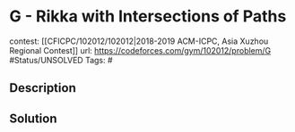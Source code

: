 # G - Rikka with Intersections of Paths

contest: [[CFICPC/102012/102012|2018-2019 ACM-ICPC, Asia Xuzhou Regional Contest]]
url: https://codeforces.com/gym/102012/problem/G
#Status/UNSOLVED
Tags: #

## Description

## Solution


